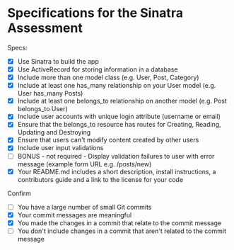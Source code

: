 # Specifications for the Sinatra Assessment

Specs:
- [x] Use Sinatra to build the app
- [x] Use ActiveRecord for storing information in a database
- [x] Include more than one model class (e.g. User, Post, Category)
- [x] Include at least one has_many relationship on your User model (e.g. User has_many Posts)
- [x] Include at least one belongs_to relationship on another model (e.g. Post belongs_to User)
- [x] Include user accounts with unique login attribute (username or email)
- [x] Ensure that the belongs_to resource has routes for Creating, Reading, Updating and Destroying
- [x] Ensure that users can't modify content created by other users
- [x] Include user input validations
- [ ] BONUS - not required - Display validation failures to user with error message (example form URL e.g. /posts/new)
- [x] Your README.md includes a short description, install instructions, a contributors guide and a link to the license for your code

Confirm
- [ ] You have a large number of small Git commits
- [x] Your commit messages are meaningful
- [x] You made the changes in a commit that relate to the commit message
- [ ] You don't include changes in a commit that aren't related to the commit message
